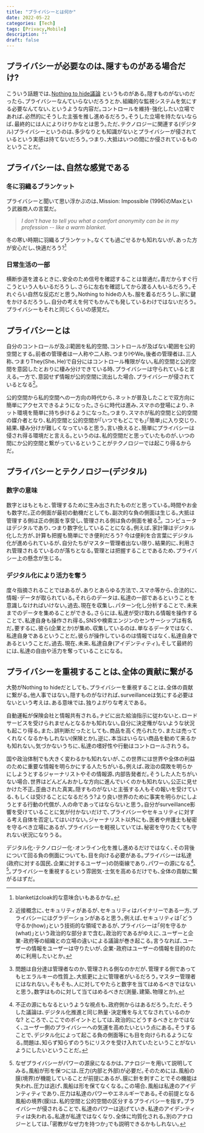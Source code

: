 ```yaml
---
title: "プライバシーとは何か"
date: 2022-05-22
categories: [Tech]
tags: [Privacy,Mobile]
description: ""
draft: false
---
```



## プライバシーが必要なのは､隠すものがある場合だけ?

こういう話題では､[Nothing to hide議論](https://wikiless.org/wiki/Nothing_to_hide_argument?lang=en) というものがある｡隠すものがないのだったら､プライバシーなんていらないだろうとか､組織的な監視システムを気にする必要なんてない､というような内容だ｡コントロールを維持･強化したい立場であれば､必然的にそうした主張を推し進めるだろう｡そうした立場を持たないならば､最終的には人によりけりかなとは思う｡ただ､テクノロジーに関連する(デジタル)プライバシーというのは､多少なりとも知識がないとプライバシーが侵されているという実感は持てないだろう｡つまり､大抵はいつの間にか侵されているものということだ｡

## プライバシーは､自然な感覚である

### 冬に羽織るブランケット

プライバシーと聞いて思い浮かぶのは､Mission: Impossible (1996)のMaxという武器商人の言葉だ｡

> *I don't have to tell you what a comfort anonymity can be in my profession -- like a warm blanket.*

冬の寒い時期に羽織るブランケット｡なくても過ごせるかも知れないが､あった方が安心だし､快適だろう?[^1]

[^1]:blanketはcloak的な意味合いもあるかな｡

### 日常生活の一部

横断歩道を渡るときに､安全のため信号を確認することは普通だ｡青だからすぐ行こうという人もいるだろうし､さらに左右を確認してから渡る人もいるだろう｡それぐらい自然な反応だと思う｡Nothing to hideの人も､服を着るだろうし､家に鍵をかけるだろうし､自分の考えを何でもかんでも発しているわけではないだろう｡プライバシーもそれと同じくらいの感覚だ｡

## プライバシーとは

自分のコントロールが及ぶ範囲を私的空間､コントロールが及ばない範囲を公的空間とする｡前者の管理者は一人称や二人称､つまりIやWe｡後者の管理者は､三人称､つまりThey(She､He)で自分にはコントロール権限がない｡私的空間と公的空間を意図したとおりに棲み分けできている時､プライバシーは守られていると言える｡一方で､意図せず情報が公的空間に流出した場合､プライバシーが侵されているとなる[^5]｡

[^5]:近接概念に､セキュリティがあるが､セキュリティはバイナリーである一方､プライバシーにはグラデーションがあると思う｡例えば､セキュリティは｢どう守るか(how)｣という技術的な領域であるが､プライバシーは｢何を守るか(what)｣という政治的な部分まで含む｡政治的であるがゆえに､ユーザーと企業･政府等の組織との立場の違いによる議論が巻き起こる｡言うなれば､ユーザーの情報をユーザーは守りたいが､企業･政府はユーザーの情報を目的のために利用したいとか｡


公的空間から私的空間への一方向の時代から､ネットが普及したことで双方向に簡単にアクセスできるようになった｡さらに時代は進み､スマホの登場により､ネット環境を簡単に持ち歩けるようになった｡つまり､スマホが私的空間と公的空間の媒介者となり､私的空間と公的空間が｢いつでもどこでも｣｢簡単｣に入り交じり､結果､棲み分けが難しくなっていると思う｡言い換えると､簡単にプライバシーは侵され得る環境だと言える｡というのは､私的空間だと思っていたものが､いつの間にか公的空間と繋がっているということがテクノロジーでは起こり得るからだ｡

## プライバシーとテクノロジー(デジタル)

### 数字の意味
数字とはもともと､管理するために生み出されたものだと思っている｡時間やお金も数字だ｡正の側面が最初の動機だとしても､副次的な負の側面は生じる｡大抵は管理する側は正の側面を享受し､管理される側は負の側面を被る[^2]｡
コンピュータはデジタルであり､つまり数字化していることになる｡例えば､家計簿はデジタル化した方が､計算も把握も簡単にでき便利だろう? 今は便利を合言葉にデジタル化が進められているが､自分たちがマスター管理者出ない限り､結果的に､利用され管理されるているのが落ちとなる｡管理とは把握することであるため､プライバシー上の懸念が生じる｡

[^2]:問題は自分達は管理者なのか､管理される側なのかだが､管理する側であってもヒエラルキーの性質上､大抵更に上に管理者がいるだろう｡マスター管理者にはなれない｡そもそも､人に対してやたらと数字を当てはめるべきではないと思う｡数字はものに対して当てはめるべきだ(測量､建築､物理とか)｡

### デジタル化により活力を奪う
度々指摘されることではあるが､ありとあらゆる方法で､スマホ等から､合法的に､情報･データが取られている｡それらのデータは､私達の一部であるということを意識しなければいけない｡過去､現在を収集し､パターン化し分析することで､未来までのデータを集めることができる｡さらには､私達が受け取れる情報を操作することで､私達自身も操作され得る｡SNSや検索エンジンのセンサーシップは有名だ｡要するに､彼ら(企業とか)が集め､収集しているのは､単なるデータではなく､私達自身であるということだ｡彼らが操作しているのは情報ではなく､私達自身であるということだ｡過去､現在､未来､私達自身(アイデンティティ)｡そして最終的には､私達の自由や活力を奪っていることになる｡

## プライバシーを重視することは､全体の貢献に繋がる

大勢がNothing to hideだとしても､プライバシーを重視することは､全体の貢献に繋がる｡他人事ではない｡隠すものがなければ､surveillanceは気にする必要はないという考えは､ある意味では､独りよがりな考えである｡

自動運転が保険会社と情報共有される｡ナビに出た給油指示に従わないと､ロードサービスを受けられませんとなるかも知れない｡自分に決定権がないような状況も起こり得る｡また､誤判断だったとしても､商品を高く売られたり､または売ってくれなくなるかもしれない(保険とか)｡逆に､本当はいらない商品を勧めて来るかも知れない｡気づかないうちに､私達の嗜好性や行動はコントロールされうる｡

国や政治体制でも大きく変わるかも知れないが､この世界には世界や全体の利益のために重要な情報を明らかにする人たちがいる｡例えば､政治の腐敗を明らかにしようとするジャーナリストやその情報源､内部告発者だ｡そうした人たちがいない場合､世界はどんどんおかしな方向に進んでいくのかも知れない｡公正に見せかけた不正｡歪曲された真実｡隠すものがないと主張する人もその報いを受けている､もしくは受けることになるだろう?より良い世界のために事実を明らかにしようとする行動の代償が､人の命であってはならないと思う｡自分がsurveillance影響を受けていることに気が付かないだけで､プライバシーやセキュリティに対する考え自体を否定してはいけない｡ジャーナリスト以外にも､医者や弁護士も秘密を守るべき立場にあるが､プライバシーを軽視していては､秘密を守りたくても守れない状況になりうる｡

デジタル化･テクノロジー化･オンライン化を推し進めるだけではなく､その背後について回る負の側面についても､目を向ける必要がある｡プライバシーは私達(政府に対する国民､企業に対するユーザー)の防衛線であり､パワーの源になる[^3]､[^4]｡プライバシーを重視するという雰囲気･士気を高めるだけでも､全体の貢献に繋がるはずだ｡


[^3]:不正の源にもなるというような視点も､政府側からはあるだろう｡ただ､そうした議論は､デジタル化推進と同じ熱量･決定権を与えてなされているのかな? ところで､ここでのポイントとしては､政治的にどうするべきとかではなく､ユーザー側のプライバシーへの気運を高めたいという点にある｡そうすることで､デジタル化によって起こる負の側面等にも目を向けられるようになる｡問題は､知らず知らずのうちにリスクを受け入れていたということがないようにしたいということだ｡

[^4]:なぜプライバシーがパワーの源泉になるかは､アナロジーを用いて説明してみる｡風船が形を保つには､圧力(内部と外部)が必要だ｡そのためには､風船の膜(境界)が機能していることが前提にあるが､膜に針を刺すことでその機能は失われ､圧力は逃げ､風船は形を保てなくなる｡この場合､風船は私達のアイデンティティであり､圧力は私達のパワーやエネルギーである｡その前提となる風船の境界(膜)は､私的空間と公的空間の区分するプライバシーを指す｡プライバシーが侵されることで､私達のパワーは逃げていき､私達のアイデンティティは失われる｡私達が私達ではなくなり､全体に均質化される｡別のアナロジーとしては､｢密教がなぜ力を持つか｣でも説明できるかもしれない｡
